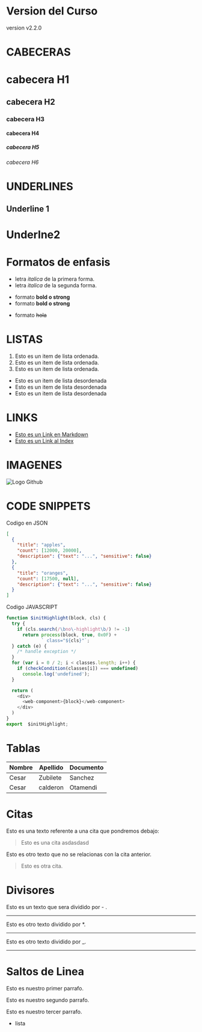 
# Version del Curso
version v2.2.0
<!-- Cabeceras 1-6 -->

# CABECERAS
# cabecera H1
## cabecera H2
### cabecera H3
#### cabecera H4
##### cabecera H5
###### cabecera H6


# UNDERLINES
<!-- underLines -->
Underline 1
----------
Underlne2
========
# Formatos de enfasis
<!-- Emphasis  Forma de resaltar Texto-->
- letra *italica* de la primera forma.
- letra  _italica_ de la segunda forma.

<!-- strong emphasis -->
- formato **bold o strong**
- formato __bold o strong__
<!-- formato tachado -->
- formato ~~hola~~
<!-- Listas -->
# LISTAS
<!-- Listas Ordenadas   ol-->
1. Esto es un item de lista ordenada.
2. Esto es un item de lista ordenada.
3. Esto es un item de lista ordenada.
<!-- Listas desordenadas  ul -->
- Esto es un item de lista desordenada
- Esto es un item de lista desordenada
- Esto es un item de lista desordenada

# LINKS
- [Esto es un Link en Markdown](http://www.google.com)
- [Esto es un Link al Index](index.html)

# IMAGENES
![Logo Github](https://github.githubassets.com/images/modules/logos_page/GitHub-Mark.png)

# CODE SNIPPETS
Codigo en JSON
<!-- HIGHLIGTHT.JS RESALTAR CODIGO EN MARKDOWN -->
```JSON
[
  {
    "title": "apples",
    "count": [12000, 20000],
    "description": {"text": "...", "sensitive": false}
  },
  {
    "title": "oranges",
    "count": [17500, null],
    "description": {"text": "...", "sensitive": false}
  }
]
```
Codigo JAVASCRIPT
```Javascript
function $initHighlight(block, cls) {
  try {
    if (cls.search(/\bno\-highlight\b/) != -1)
      return process(block, true, 0x0F) +
             ` class="${cls}"`;
  } catch (e) {
    /* handle exception */
  }
  for (var i = 0 / 2; i < classes.length; i++) {
    if (checkCondition(classes[i]) === undefined)
      console.log('undefined');
  }

  return (
    <div>
      <web-component>{block}</web-component>
    </div>
  )
}
export  $initHighlight;
```
# Tablas
| Nombre | Apellido | Documento | 
|--------| -------- | --------- |
| Cesar  | Zubilete | Sanchez   |
| Cesar  | calderon | Otamendi  |

# Citas
Esto es una texto referente a una cita que pondremos debajo:
>Esto es una cita 
asdasdasd

Esto es otro texto que no se relacionas con la cita anterior.
>Esto es otra cita.

# Divisores
Esto es un texto que sera dividido por - .

---
Esto es otro texto dividido por *.
***
Esto es otro texto dividido por _.

___
# Saltos de Linea
Esto es nuestro primer parrafo.

Esto es nuestro segundo parrafo.

Esto es nuestro tercer parrafo.
- lista

